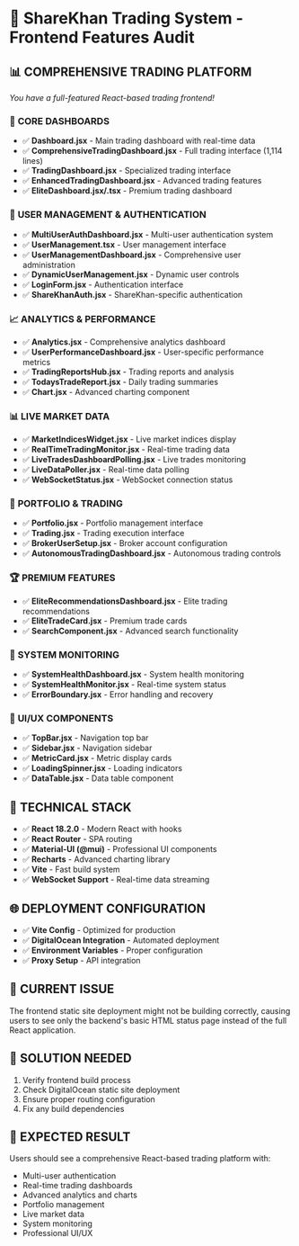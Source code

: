 # 🚀 ShareKhan Trading System - Frontend Features Audit

## 📊 **COMPREHENSIVE TRADING PLATFORM** 
*You have a full-featured React-based trading frontend!*

### 🎯 **CORE DASHBOARDS**
- ✅ **Dashboard.jsx** - Main trading dashboard with real-time data
- ✅ **ComprehensiveTradingDashboard.jsx** - Full trading interface (1,114 lines)
- ✅ **TradingDashboard.jsx** - Specialized trading interface
- ✅ **EnhancedTradingDashboard.jsx** - Advanced trading features
- ✅ **EliteDashboard.jsx/.tsx** - Premium trading dashboard

### 👥 **USER MANAGEMENT & AUTHENTICATION**
- ✅ **MultiUserAuthDashboard.jsx** - Multi-user authentication system
- ✅ **UserManagement.tsx** - User management interface
- ✅ **UserManagementDashboard.jsx** - Comprehensive user administration
- ✅ **DynamicUserManagement.jsx** - Dynamic user controls
- ✅ **LoginForm.jsx** - Authentication interface
- ✅ **ShareKhanAuth.jsx** - ShareKhan-specific authentication

### 📈 **ANALYTICS & PERFORMANCE**
- ✅ **Analytics.jsx** - Comprehensive analytics dashboard
- ✅ **UserPerformanceDashboard.jsx** - User-specific performance metrics
- ✅ **TradingReportsHub.jsx** - Trading reports and analysis
- ✅ **TodaysTradeReport.jsx** - Daily trading summaries
- ✅ **Chart.jsx** - Advanced charting component

### 📊 **LIVE MARKET DATA**
- ✅ **MarketIndicesWidget.jsx** - Live market indices display
- ✅ **RealTimeTradingMonitor.jsx** - Real-time trading data
- ✅ **LiveTradesDashboardPolling.jsx** - Live trades monitoring
- ✅ **LiveDataPoller.jsx** - Real-time data polling
- ✅ **WebSocketStatus.jsx** - WebSocket connection status

### 💼 **PORTFOLIO & TRADING**
- ✅ **Portfolio.jsx** - Portfolio management interface
- ✅ **Trading.jsx** - Trading execution interface
- ✅ **BrokerUserSetup.jsx** - Broker account configuration
- ✅ **AutonomousTradingDashboard.jsx** - Autonomous trading controls

### 🏆 **PREMIUM FEATURES**
- ✅ **EliteRecommendationsDashboard.jsx** - Elite trading recommendations
- ✅ **EliteTradeCard.jsx** - Premium trade cards
- ✅ **SearchComponent.jsx** - Advanced search functionality

### 🔧 **SYSTEM MONITORING**
- ✅ **SystemHealthDashboard.jsx** - System health monitoring
- ✅ **SystemHealthMonitor.jsx** - Real-time system status
- ✅ **ErrorBoundary.jsx** - Error handling and recovery

### 🎨 **UI/UX COMPONENTS**
- ✅ **TopBar.jsx** - Navigation top bar
- ✅ **Sidebar.jsx** - Navigation sidebar
- ✅ **MetricCard.jsx** - Metric display cards
- ✅ **LoadingSpinner.jsx** - Loading indicators
- ✅ **DataTable.jsx** - Data table component

## 🔧 **TECHNICAL STACK**
- ✅ **React 18.2.0** - Modern React with hooks
- ✅ **React Router** - SPA routing
- ✅ **Material-UI (@mui)** - Professional UI components
- ✅ **Recharts** - Advanced charting library
- ✅ **Vite** - Fast build system
- ✅ **WebSocket Support** - Real-time data streaming

## 🌐 **DEPLOYMENT CONFIGURATION**
- ✅ **Vite Config** - Optimized for production
- ✅ **DigitalOcean Integration** - Automated deployment
- ✅ **Environment Variables** - Proper configuration
- ✅ **Proxy Setup** - API integration

## 🚨 **CURRENT ISSUE**
The frontend static site deployment might not be building correctly, causing users to see only the backend's basic HTML status page instead of the full React application.

## 🔧 **SOLUTION NEEDED**
1. Verify frontend build process
2. Check DigitalOcean static site deployment
3. Ensure proper routing configuration
4. Fix any build dependencies

## 🎯 **EXPECTED RESULT**
Users should see a comprehensive React-based trading platform with:
- Multi-user authentication
- Real-time trading dashboards  
- Advanced analytics and charts
- Portfolio management
- Live market data
- System monitoring
- Professional UI/UX 